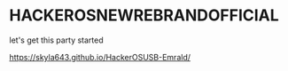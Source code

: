 # HACKEROSNEWREBRANDOFFICIAL
 let's get this party started

https://skyla643.github.io/HackerOSUSB-Emrald/
